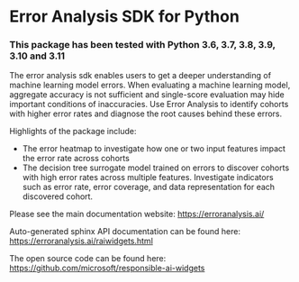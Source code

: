 # Error Analysis SDK for Python

### This package has been tested with Python 3.6, 3.7, 3.8, 3.9, 3.10 and 3.11

The error analysis sdk enables users to get a deeper understanding of machine learning model errors. When evaluating a machine learning model, aggregate accuracy is not sufficient and single-score evaluation may hide important conditions of inaccuracies. Use Error Analysis to identify cohorts with higher error rates and diagnose the root causes behind these errors.

Highlights of the package include:

- The error heatmap to investigate how one or two input features impact the error rate across cohorts
- The decision tree surrogate model trained on errors to discover cohorts with high error rates across multiple features. Investigate indicators such as error rate, error coverage, and data representation for each discovered cohort.

Please see the main documentation website:
https://erroranalysis.ai/

Auto-generated sphinx API documentation can be found here:
https://erroranalysis.ai/raiwidgets.html

The open source code can be found here:
https://github.com/microsoft/responsible-ai-widgets
